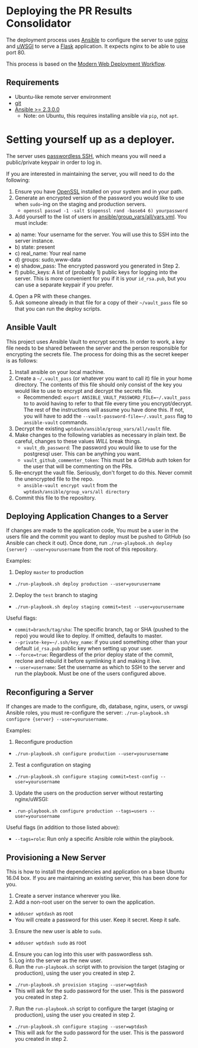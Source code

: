 # Deploying the PR Results Consolidator
The deployment process uses [Ansible](http://docs.ansible.com/) to configure
the server to use [nginx](http://nginx.org/) and
[uWSGI](http://uwsgi-docs.readthedocs.io/en/latest/) to serve a
[Flask](http://flask.pocoo.org/) application. It expects nginx to be able to
use port 80.

This process is based on the [Modern Web Deployment Workflow](https://deployment-workflow.bocoup.com/).

## Requirements

- Ubuntu-like remote server environment
- [git](https://git-scm.com/downloads)
- [Ansible >= 2.3.0.0](http://docs.ansible.com/ansible/intro_installation.html#latest-releases-via-pip)
  - Note: on Ubuntu, this requires installing ansible via `pip`, not `apt`.

# Setting yourself up as a deployer.

The server uses [passwordless SSH](https://help.ubuntu.com/community/SSH/OpenSSH/Keys),
which means you will need a public/private keypair in order to log in.

If you are interested in maintaining the server, you will need to do the
following:

1) Ensure you have [OpenSSL](https://www.openssl.org/) installed on your system and in your path.
2) Generate an encrypted version of the password you would like to use when
   `sudo`-ing on the staging and production servers.
   - `openssl passwd -1 -salt $(openssl rand -base64 6) yourpassword`
3) Add yourself to the list of users in [ansible/group_vars/all/vars.yml](/ansible/group_vars/all/vars.yml). You must include:
  - a) name: Your username for the server. You will use this to SSH into the server instance.
  - b) state: present
  - c) real_name: Your real name
  - d) groups: sudo,www-data
  - e) shadow_pass: The encrypted password you generated in Step 2.
  - f) public_keys: A list of (probably 1) public keys for logging into the
  server. This is more convenient for you if it is your `id_rsa.pub`, but
  you can use a separate keypair if you prefer.
4) Open a PR with these changes.
4) Ask someone already in that file for a copy of their `~/vault_pass` file so
   that you can run the deploy scripts.

## Ansible Vault
This project uses Ansible Vault to encrypt secrets. In order to work, a key
file needs to be shared between the server and the person responsible for
encrypting the secrets file. The process for doing this as the secret
keeper is as follows:

1. Install ansible on your local machine.
2. Create a `~/.vault_pass` (or whatever you want to call it) file in your
   home directory. The contents of this file should only consist of the key
   you would like to use to encrypt and decrypt the secrets file.
   - Recommended: `export ANSIBLE_VAULT_PASSWORD_FILE=~/.vault_pass` to
     to avoid having to refer to that file every time you encrypt/decrypt.
     The rest of the instructions will assume you have done this. If not,
     you will have to add the `--vault-password-file=~/.vault_pass` flag
     to `ansible-vault` commands.
3. Decrypt the existing `wptdash/ansible/group_vars/all/vault` file.
4. Make changes to the following variables as necessary in plain text. Be careful, changes to these values *WILL* break things.
   - `vault_db_password`: The password you would like to use for the
      postgresql user. This can be anything you want.
   - `vault_github_commenter_token`: This must be a GitHub auth token for the
      user that will be commenting on the PRs.
5. Re-encrypt the vault file. Seriously, don't forget to do this. Never commit
   the unencrypted file to the repo.
   - `ansible-vault encrypt vault` from the `wptdash/ansible/group_vars/all
   directory`
6. Commit this file to the repository.

## Deploying Application Changes to a Server

If changes are made to the application code, You must be a user in the users file and the commit you want to deploy must be pushed to GitHub (so Ansible can check
it out). Once done, run `./run-playbook.sh deploy {server} --user=yourusername`
from the root of this repository.

Examples:

1. Deploy `master` to production
  - `./run-playbook.sh deploy production --user=yourusername`
2. Deploy the `test` branch to staging
  - `./run-playbook.sh deploy staging commit=test --user=yourusername`

Useful flags:

- `commit=branch/tag/sha`: The specific branch, tag or SHA (pushed to
  the repo) you would like to deploy. If omitted, defaults to master.
- `--private-key=~/.ssh/key_name`: if you used something other than your
  default `id_rsa.pub` public key when setting up your user.
- `--force=true`: Regardless of the prior deploy state of the commit, reclone
  and rebuild it before symlinking it and making it live.
- `--user=username`: Set the username as which to SSH to the server and run
  the playbook. Must be one of the users configured above.

## Reconfiguring a Server

If changes are made to the configure, db, database, nginx, users, or uwsgi
Ansible roles, you must re-configure the server: `./run-playbook.sh configure {server} --user=yourusername`.

Examples:

1. Reconfigure production
  - `./run-playbook.sh configure production --user=yourusername`
2. Test a configuration on staging
  - `./run-playbook.sh configure staging commit=test-config --user=yourusername`
3. Update the users on the production server without restarting nginx/uWSGI:
  - `.run-playbook.sh configure production --tags=users --user=yourusername`

Useful flags (in addition to those listed above):

- `--tags=role`: Run only a specific Ansible role within the playbook.

## Provisioning a New Server

This is how to install the dependencies and application on a base Ubuntu 16.04
box. If you are maintaining an existing server, this has been done for you.

1. Create a server instance wherever you like.
2. Add a non-root user on the server to own the application.
  - `adduser wptdash` as root
  - You will create a password for this user. Keep it secret. Keep it safe.
3. Ensure the new user is able to `sudo`.
  - `adduser wptdash sudo` as root
4. Ensure you can log into this user with passwordless ssh.
5. Log into the server as the new user.
6. Run the `run-playbook.sh` script with to provision the target (staging or production), using the user you created in step 2.
  - `./run-playbook.sh provision staging --user=wptdash`
  - This will ask for the sudo password for the user. This is the password you created in step 2.
7. Run the `run-playbook.sh` script to configure the target (staging or production), using the user you created in step 2.
  - `./run-playbook.sh configure staging --user=wptdash`
  - This will ask for the sudo password for the user. This is the password you created in step 2.
